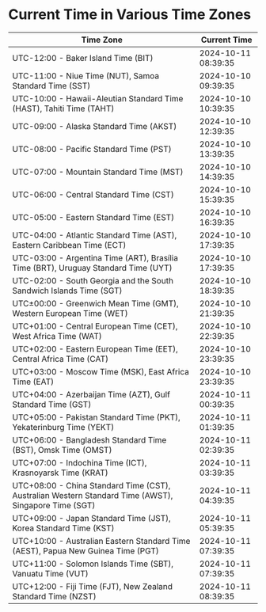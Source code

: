 # Current Time in Various Time Zones

| Time Zone | Current Time |
|-----------|--------------|
| UTC-12:00 - Baker Island Time (BIT) | 2024-10-11 08:39:35 |
| UTC-11:00 - Niue Time (NUT), Samoa Standard Time (SST) | 2024-10-10 09:39:35 |
| UTC-10:00 - Hawaii-Aleutian Standard Time (HAST), Tahiti Time (TAHT) | 2024-10-10 10:39:35 |
| UTC-09:00 - Alaska Standard Time (AKST) | 2024-10-10 12:39:35 |
| UTC-08:00 - Pacific Standard Time (PST) | 2024-10-10 13:39:35 |
| UTC-07:00 - Mountain Standard Time (MST) | 2024-10-10 14:39:35 |
| UTC-06:00 - Central Standard Time (CST) | 2024-10-10 15:39:35 |
| UTC-05:00 - Eastern Standard Time (EST) | 2024-10-10 16:39:35 |
| UTC-04:00 - Atlantic Standard Time (AST), Eastern Caribbean Time (ECT) | 2024-10-10 17:39:35 |
| UTC-03:00 - Argentina Time (ART), Brasília Time (BRT), Uruguay Standard Time (UYT) | 2024-10-10 17:39:35 |
| UTC-02:00 - South Georgia and the South Sandwich Islands Time (SGT) | 2024-10-10 18:39:35 |
| UTC±00:00 - Greenwich Mean Time (GMT), Western European Time (WET) | 2024-10-10 21:39:35 |
| UTC+01:00 - Central European Time (CET), West Africa Time (WAT) | 2024-10-10 22:39:35 |
| UTC+02:00 - Eastern European Time (EET), Central Africa Time (CAT) | 2024-10-10 23:39:35 |
| UTC+03:00 - Moscow Time (MSK), East Africa Time (EAT) | 2024-10-10 23:39:35 |
| UTC+04:00 - Azerbaijan Time (AZT), Gulf Standard Time (GST) | 2024-10-11 00:39:35 |
| UTC+05:00 - Pakistan Standard Time (PKT), Yekaterinburg Time (YEKT) | 2024-10-11 01:39:35 |
| UTC+06:00 - Bangladesh Standard Time (BST), Omsk Time (OMST) | 2024-10-11 02:39:35 |
| UTC+07:00 - Indochina Time (ICT), Krasnoyarsk Time (KRAT) | 2024-10-11 03:39:35 |
| UTC+08:00 - China Standard Time (CST), Australian Western Standard Time (AWST), Singapore Time (SGT) | 2024-10-11 04:39:35 |
| UTC+09:00 - Japan Standard Time (JST), Korea Standard Time (KST) | 2024-10-11 05:39:35 |
| UTC+10:00 - Australian Eastern Standard Time (AEST), Papua New Guinea Time (PGT) | 2024-10-11 07:39:35 |
| UTC+11:00 - Solomon Islands Time (SBT), Vanuatu Time (VUT) | 2024-10-11 07:39:35 |
| UTC+12:00 - Fiji Time (FJT), New Zealand Standard Time (NZST) | 2024-10-11 08:39:35 |

